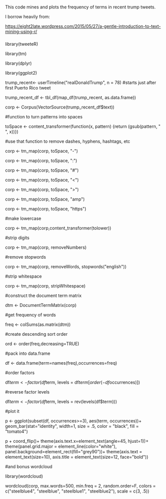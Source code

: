###
This code mines and plots the frequency of terms in recent trump tweets.

I borrow heavily from:

https://eight2late.wordpress.com/2015/05/27/a-gentle-introduction-to-text-mining-using-r/

###

library(tweeteR)

library(tm)

library(dplyr)

library(ggplot2)

trump_recent<- userTimeline("realDonaldTrump", n = 78) #starts just after first Puerto Rico tweet

trump_recent_df <- tbl_df(map_df(trump_recent, as.data.frame))

corp <- Corpus(VectorSource(trump_recent_df$text))

#function to turn patterns into spaces

toSpace <- content_transformer(function(x, pattern) {return (gsub(pattern, " ", x))})

#use that function to remove dashes, hyphens, hashtags, etc

corp <- tm_map(corp, toSpace, "-")

corp <- tm_map(corp, toSpace, ":")

corp <- tm_map(corp, toSpace, "#")

corp <- tm_map(corp, toSpace, "<")

corp <- tm_map(corp, toSpace, ">")

corp <- tm_map(corp, toSpace, "amp")

corp <- tm_map(corp, toSpace, "https")

#make lowercase

corp <- tm_map(corp,content_transformer(tolower))

#strip digits

corp <- tm_map(corp, removeNumbers)

#remove stopwords

corp <- tm_map(corp, removeWords, stopwords("english"))

#strip whitespace

corp <- tm_map(corp, stripWhitespace)

#construct the document term matrix

dtm <- DocumentTermMatrix(corp)

#get frequency of words

freq <- colSums(as.matrix(dtm))

#create descending sort order

ord <- order(freq,decreasing=TRUE)

#pack into data.frame

df <- data.frame(term=names(freq),occurrences=freq)

#order factors

df$term <- factor(df$term, levels = df$term[order(-df$occurrences)])

#reverse factor levels

df$term <- factor(df$term, levels = rev(levels(df$term)))

#plot it

p <- ggplot(subset(df, occurrences>=3), aes(term, occurrences))+
geom_bar(stat="identity", width=1, size = .5, color = "black", fill = "tomato4")

p + coord_flip()+
theme(axis.text.x=element_text(angle=45, hjust=1))+
theme(panel.grid.major = element_line(color="white"),
panel.background=element_rect(fill="grey90"))+
theme(axis.text = element_text(size=10), 
axis.title = element_text(size=12, face="bold"))

#and bonus wordcloud

library(wordcloud)

wordcloud(corp, max.words=500, min.freq = 2, random.order=F, colors = c("steelblue4", "steelblue", "steelblue1", "steelblue2"), scale = c(3, .5))
